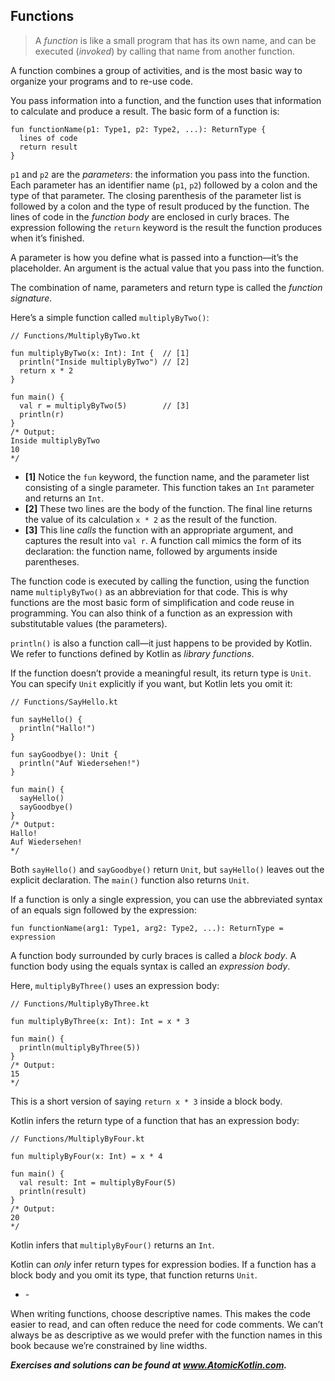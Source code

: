 ## Functions

> A *function* is like a small program that has its own name, and can be executed (*invoked*) by calling that name from another function.

A function combines a group of activities, and is the most basic way to organize your programs and to re-use code.

You pass information into a function, and the function uses that information to calculate and produce a result. The basic form of a function is:

```
fun functionName(p1: Type1, p2: Type2, ...): ReturnType {
  lines of code
  return result
}
```

`p1` and `p2` are the *parameters*: the information you pass into the function. Each parameter has an identifier name (`p1`, `p2`) followed by a colon and the type of that parameter. The closing parenthesis of the parameter list is followed by a colon and the type of result produced by the function. The lines of code in the *function body* are enclosed in curly braces. The expression following the `return` keyword is the result the function produces when it’s finished.

A parameter is how you define what is passed into a function—it’s the placeholder. An argument is the actual value that you pass into the function.

The combination of name, parameters and return type is called the *function signature*.

Here’s a simple function called `multiplyByTwo()`:

```
// Functions/MultiplyByTwo.kt

fun multiplyByTwo(x: Int): Int {  // [1]
  println("Inside multiplyByTwo") // [2]
  return x * 2
}

fun main() {
  val r = multiplyByTwo(5)        // [3]
  println(r)
}
/* Output:
Inside multiplyByTwo
10
*/
```

- **[1]** Notice the `fun` keyword, the function name, and the parameter list consisting of a single parameter. This function takes an `Int` parameter and returns an `Int`.
- **[2]** These two lines are the body of the function. The final line returns the value of its calculation `x * 2`  as the result of the function.
- **[3]** This line *calls* the function with an appropriate argument, and captures the result into `val r`. A function call mimics the form of its declaration: the function name, followed by arguments inside parentheses.

The function code is executed by calling the function, using the function name `multiplyByTwo()` as an abbreviation for that code. This is why functions are the most basic form of simplification and code reuse in programming. You can also think of a function as an expression with substitutable values (the parameters).

`println()` is also a function call—it just happens to be provided by Kotlin. We refer to functions defined by Kotlin as *library functions*.

If the function doesn’t provide a meaningful result, its return type is `Unit`. You can specify `Unit` explicitly if you want, but Kotlin lets you omit it:

```
// Functions/SayHello.kt

fun sayHello() {
  println("Hallo!")
}

fun sayGoodbye(): Unit {
  println("Auf Wiedersehen!")
}

fun main() {
  sayHello()
  sayGoodbye()
}
/* Output:
Hallo!
Auf Wiedersehen!
*/
```

Both `sayHello()` and `sayGoodbye()` return `Unit`, but `sayHello()` leaves out the explicit declaration. The `main()` function also returns `Unit`.

If a function is only a single expression, you can use the abbreviated syntax of an equals sign followed by the expression:

```
fun functionName(arg1: Type1, arg2: Type2, ...): ReturnType = expression
```

A function body surrounded by curly braces is called a *block body*. A function body using the equals syntax is called an *expression body*.

Here, `multiplyByThree()` uses an expression body:

```
// Functions/MultiplyByThree.kt

fun multiplyByThree(x: Int): Int = x * 3

fun main() {
  println(multiplyByThree(5))
}
/* Output:
15
*/
```

This is a short version of saying `return x * 3` inside a block body.

Kotlin infers the return type of a function that has an expression body:

```
// Functions/MultiplyByFour.kt

fun multiplyByFour(x: Int) = x * 4

fun main() {
  val result: Int = multiplyByFour(5)
  println(result)
}
/* Output:
20
*/
```

Kotlin infers that `multiplyByFour()` returns an `Int`.

Kotlin can *only* infer return types for expression bodies. If a function has a block body and you omit its type, that function returns `Unit`.

- \-

When writing functions, choose descriptive names. This makes the code easier to read, and can often reduce the need for code comments. We can’t always be as descriptive as we would prefer with the function names in this book because we’re constrained by line widths.

***Exercises and solutions can be found at www.AtomicKotlin.com.***